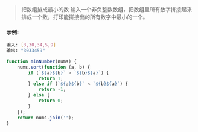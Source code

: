 >把数组排成最小的数 输入一个非负整数数组，把数组里所有数字拼接起来排成一个数，打印能拼接出的所有数字中最小的一个。

#### 示例:
```sh
输入: [3,30,34,5,9]
输出: "3033459"
```

```js
function minNumber(nums) {
	nums.sort(function (a, b) {
		if (`${a}${b}` > `${b}${a}`) {
			return 1;
		} else if (`${a}${b}` < `${b}${a}`) {
			return -1;
		} else {
			return 0;
		}
	});
	return nums.join('');
}
```